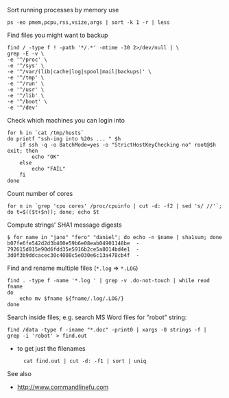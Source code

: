 Sort running processes by memory use

    ps -eo pmem,pcpu,rss,vsize,args | sort -k 1 -r | less

Find files you might want to backup

    find / -type f ! -path '*/.*' -mtime -30 2>/dev/null | \
    grep -E -v \
    -e '^/proc' \
    -e '^/sys' \
    -e '^/var/(lib|cache|log|spool|mail|backups)' \
    -e '^/tmp' \
    -e '^/run' \
    -e '^/usr' \
    -e '^/lib' \
    -e '^/boot' \
    -e '^/dev'

Check which machines you can login into

    for h in `cat /tmp/hosts`
    do printf "ssh-ing into %20s ... " $h
        if ssh -q -o BatchMode=yes -o "StrictHostKeyChecking no" root@$h exit; then
            echo "OK"
        else
            echo "FAIL"
        fi
    done

Count number of cores

    for n in `grep 'cpu cores' /proc/cpuinfo | cut -d: -f2 | sed 's/ //'`; do t=$(($t+$n)); done; echo $t

Compute strings' SHA1 message digests

    $ for name in "jano" "fero" "daniel"; do echo -n $name | sha1sum; done
    b07fe6fe542d2d3b400e59b6e08eab04901148be  -
    792615d815e90d6fdd35e5916b2ce5a8014bd4e1  -
    3d0f3b9ddcacec30c4008c5e030e6c13a478cb4f  -

Find and rename multiple files (`*.log` => `*.LOG`)

    find . -type f -name '*.log ' | grep -v .do-not-touch | while read fname
    do
        echo mv $fname ${fname/.log/.LOG/}
    done

Search inside files; e.g. search MS Word files for "robot" string:

    find /data -type f -iname "*.doc" -print0 | xargs -0 strings -f |  grep -i 'robot' > find.out

* to get just the filenames

        cat find.out | cut -d: -f1 | sort | uniq

See also 

* http://www.commandlinefu.com
